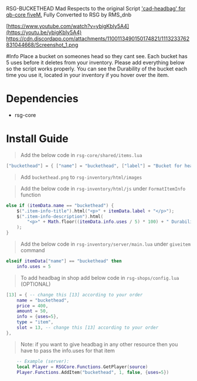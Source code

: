 RSG-BUCKETHEAD
 Mad Respects to the original Script ['cad-headbag' for qb-core fiveM.](https://github.com/cadburry6969/cad-headbag)
 Fully Converted to RSG by RMS_dnb
 
[https://www.youtube.com/watch?v=ybigKbIy5A4](https://youtu.be/ybigKbIy5A4)
https://cdn.discordapp.com/attachments/1100113490150174821/1113233762831044668/Screenshot_1.png
 

#Info
Place a bucket on someones head so they cant see. Each bucket has 5 uses before it deletes from your inventory.  Please add everything below so the script works properly.  You can see the Durability of the bucket each time you use it, located in your inventory if you hover over the item.

# Dependencies
* rsg-core

# Install Guide

> Add the below code in `rsg-core/shared/items.lua`
```lua
["buckethead"] = { ["name"] = "buckethead", ["label"] = "Bucket for head", ["weight"] = 400, ["type"] = "item", ["image"] = "headbag.png", ["unique"] = true, ["useable"] = true, ["shouldClose"] = true, ["combinable"] = nil, ["description"] = "A bucket to put over someone elses head and make them blind." },
```

> Add `buckethead.png` to `rsg-inventory/html/images`

> Add the below code in `rsg-inventory/html/js` under `FormatItemInfo` function
```lua
else if (itemData.name == "buckethead") {
    $(".item-info-title").html("<p>" + itemData.label + "</p>");
    $(".item-info-description").html(
        "<p>" + Math.floor((itemData.info.uses / 5) * 100) + " Durability.</p>"
    );
} 
```

> Add the below code in `rsg-inventory/server/main.lua` under `giveitem` command
```lua
elseif itemData["name"] == "buckethead" then
	info.uses = 5
```

> To add headbag in shop add below code in `rsg-shops/config.lua` (OPTIONAL)
```lua
[13] = { -- change this [13] according to your order
    name = "buckethead",
    price = 400,
    amount = 50,
    info = {uses=5},
    type = "item",
    slot = 13, -- change this [13] according to your order
},
```

> Note: if you want to give headbag in any other resource then you have to pass the info.uses for that item
```lua
    -- Example (server): 
    local Player = RSGCore.Functions.GetPlayer(source)
    Player.Functions.AddItem("buckethead", 1, false, {uses=5})
```
